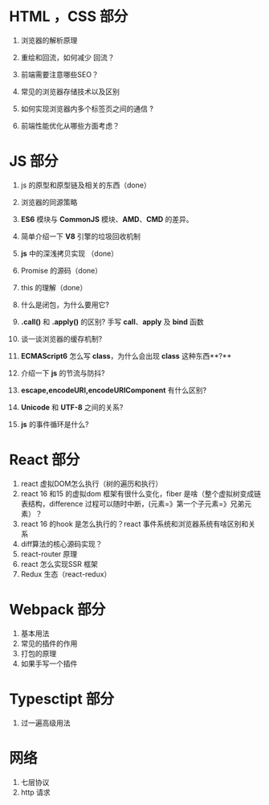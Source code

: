 # HTML ，CSS 部分

1. 浏览器的解析原理

2. 重绘和回流，如何减少 回流？

3. 前端需要注意哪些SEO？

4. 常见的浏览器存储技术以及区别

5. 如何实现浏览器内多个标签页之间的通信 ?

6.  前端性能优化从哪些方面考虑？

   

# JS 部分

1. js 的原型和原型链及相关的东西（done）

2. 浏览器的同源策略

3. **ES6** 模块与 **CommonJS** 模块、**AMD**、**CMD** 的差异。

4. 简单介绍一下 **V8** 引擎的垃圾回收机制

5.  **js** 中的深浅拷贝实现 （done）

6. Promise 的源码（done）

7. this 的理解（done）

8. 什么是闭包，为什么要用它?

9. **.call()** 和 **.apply()** 的区别? 手写 **call**、**apply** 及 **bind** 函数

10. 谈一谈浏览器的缓存机制?

11. **ECMAScript6** 怎么写 **class**，为什么会出现 **class** 这种东西**?**

12. 介绍一下 **js** 的节流与防抖?

13. **escape,encodeURI,encodeURIComponent** 有什么区别?

14. **Unicode** 和 **UTF-8** 之间的关系?

15.  **js** 的事件循环是什么?

    

# React 部分

1. react 虚拟DOM怎么执行（树的遍历和执行）
2. react 16 和15 的虚拟dom 框架有很什么变化，fiber 是啥（整个虚拟树变成链表结构，difference 过程可以随时中断，(元素=》第一个子元素=》兄弟元素）？
3. react 16 的hook 是怎么执行的？react 事件系统和浏览器系统有啥区别和关系
4. diff算法的核心源码实现？
5. react-router 原理
6. react 怎么实现SSR 框架
7. Redux 生态（react-redux）

# Webpack 部分

1. 基本用法
2. 常见的插件的作用
3. 打包的原理
4. 如果手写一个插件

# Typesctipt 部分

1. 过一遍高级用法

   

# 网络

1. 七层协议
2. http 请求